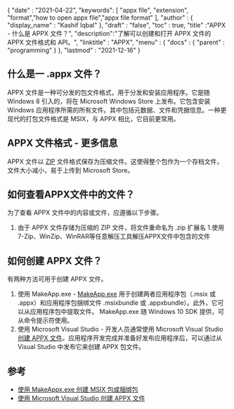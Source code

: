 {
  "date" : "2021-04-22",
  "keywords": [ "appx file", "extension", "format","how to open appx file","appx file format" ],
  "author" : {
    "display_name" : "Kashif Iqbal"
},
  "draft" : "false",
  "toc" : true,
  "title" :"APPX - 什么是 APPX 文件？",
  "description":"了解可以创建和打开 APPX 文件的 APPX 文件格式和 API。",
  "linktitle" : "APPX",
  "menu" : {
    "docs" : {
      "parent" : "programming"
}
},
  "lastmod" : "2021-12-16"
}

## 什么是一 .appx 文件？

APPX 文件是一种可分发的包文件格式，用于分发和安装应用程序。它是随 Windows 8 引入的，将在 Microsoft Windows Store 上发布。它包含安装 Windows 应用程序所需的所有文件。其中包括元数据、文件和凭据信息。一种更现代的打包文件格式是 MSIX，与 APPX 相比，它目前更常用。

## APPX 文件格式 - 更多信息

APPX 文件以 [ZIP](/zh/compression/zip/) 文件格式保存为压缩文件。这使得整个包作为一个存档文件，文件大小减小，易于上传到 Microsoft Store。

## 如何查看APPX文件中的文件？

为了查看 APPX 文件中的内容或文件，应遵循以下步骤。

1. 由于 APPX 文件存储为压缩的 ZIP 文件，将文件重命名为 .zip 扩展名
1.使用7-Zip、WinZip、WinRAR等任意解压工具解压APPX文件中包含的文件

## 如何创建 APPX 文件？

有两种方法可用于创建 APPX 文件。

1. 使用 MakeApp.exe - [MakeApp.exe](https://learn.microsoft.com/en-us/windows/msix/package/create-app-package-with-makeappx-tool) 用于创建两者应用程序包（.msix 或 .appx）和应用程序包捆绑文件 .msixbundle 或 .appxbundle）。此外，它可以从应用程序包中提取文件。 MakeApp.exe 随 Windows 10 SDK 提供，可从命令提示符使用。
1. 使用 Microsoft Visual Studio - 开发人员通常使用 Microsoft Visual Studio [创建 APPX 文件](https://learn.microsoft.com/en-us/windows/msix/desktop/vs-package-overview)。应用程序开发完成并准备好发布应用程序后，可以通过从 Visual Studio 中发布它来创建 APPX 包文件。

## 参考

* [使用 MakeAppx.exe 创建 MSIX 包或捆绑包](https://learn.microsoft.com/en-us/windows/msix/package/create-app-package-with-makeappx-tool)
* [使用 Microsoft Visual Studio 创建 APPX 文件](https://learn.microsoft.com/en-us/windows/msix/desktop/vs-package-overview)

